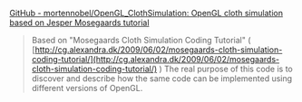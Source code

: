 
[GitHub - mortennobel/OpenGL\_ClothSimulation: OpenGL cloth simulation based on Jesper Mosegaards tutorial](https://github.com/mortennobel/OpenGL_ClothSimulation)

>Based on "Mosegaards Cloth Simulation Coding Tutorial" ( [http://cg.alexandra.dk/2009/06/02/mosegaards-cloth-simulation-coding-tutorial/](http://cg.alexandra.dk/2009/06/02/mosegaards-cloth-simulation-coding-tutorial/) )
The real purpose of this code is to discover and describe how the same code can be implemented using different versions of OpenGL.

